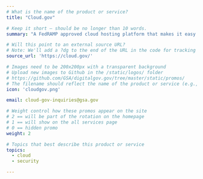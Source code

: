 ```yaml
---
# What is the name of the product or service?
title: "Cloud.gov"

# Keep it short — should be no longer than 10 words.
summary: "A FedRAMP approved cloud hosting platform that makes it easy for federal agencies to get on the cloud by simplifying procurement, security, and compliance."

# Will this point to an external source URL?
# Note: We'll add a ?dg to the end of the URL in the code for tracking purposes
source_url: 'https://cloud.gov/'

# Images need to be 200x200px with a transparent background
# Upload new images to Github in the /static/logos/ folder
# https://github.com/GSA/digitalgov.gov/tree/master/static/promos/
# The filename should reflect the name of the product or service (e.g., challenge-gov.png)
icon: 'cloudgov.png'

email: cloud-gov-inquiries@gsa.gov

# Weight control how these promos appear on the site
# 2 == will be part of the rotation on the homepage
# 1 == will show on the all services page
# 0 == hidden promo
weight: 2

# Topics that best describe this product or service
topics:
  - cloud
  - security

---
```

